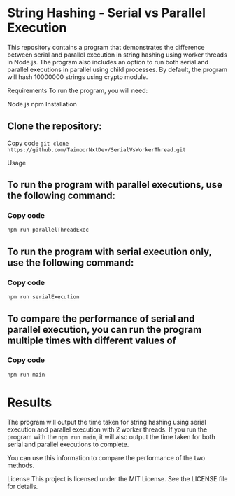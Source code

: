 # String Hashing - Serial vs Parallel Execution
This repository contains a program that demonstrates the difference between serial and parallel execution in string hashing using worker threads in Node.js. The program also includes an option to run both serial and parallel executions in parallel using child processes.
By default, the program will hash 10000000 strings using crypto module.

Requirements
To run the program, you will need:

Node.js
npm
Installation

## Clone the repository:
Copy code
```git clone https://github.com/TaimoorNxtDev/SerialVsWorkerThread.git```



Usage
## To run the program with parallel executions, use the following command:
### Copy code
```npm run parallelThreadExec```

## To run the program with serial execution only, use the following command:
### Copy code
```npm run serialExecution```



## To compare the performance of serial and parallel execution, you can run the program multiple times with different values of 
### Copy code
```npm run main```


# Results
The program will output the time taken for string hashing using serial execution and parallel execution with 2 worker threads. If you run the program with the ```npm run main```, it will also output the time taken for both serial and parallel executions to complete.

You can use this information to compare the performance of the two methods.

License
This project is licensed under the MIT License. See the LICENSE file for details.





